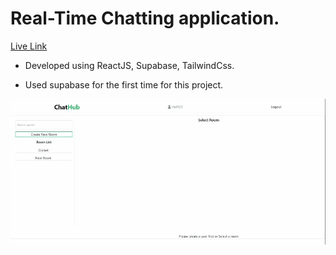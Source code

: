 # Real-Time Chatting application.

[Live Link](https://supabase-react-chat-app.netlify.app/)

- Developed using ReactJS, Supabase, TailwindCss.

* Used supabase for the first time for this project.

![](chrome-capture-2023-2-24.gif)
